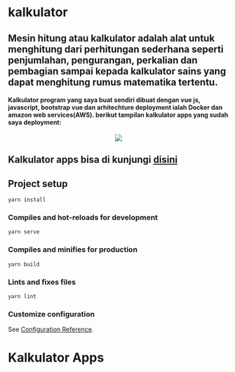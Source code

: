 # kalkulator

## Mesin hitung atau kalkulator adalah alat untuk menghitung dari perhitungan sederhana seperti penjumlahan, pengurangan, perkalian dan pembagian sampai kepada kalkulator sains yang dapat menghitung rumus matematika tertentu. 

#### Kalkulator program yang saya buat sendiri dibuat dengan vue js, javascript, bootstrap vue dan arhitechture deployment ialah Docker dan amazon web services(AWS). berikut tampilan kalkulator apps yang sudah saya deployment:
<p align="center">
  <img src="https://github.com/Adityaudi/kalkulatorVue/blob/master/src/assets/main.png">
</p>

## Kalkulator apps bisa di kunjungi [disini](https://kalkulator.adityaudi.my.id/)



## Project setup
```
yarn install
```

### Compiles and hot-reloads for development
```
yarn serve
```

### Compiles and minifies for production
```
yarn build
```

### Lints and fixes files
```
yarn lint
```

### Customize configuration
See [Configuration Reference](https://cli.vuejs.org/config/).
# Kalkulator Apps
